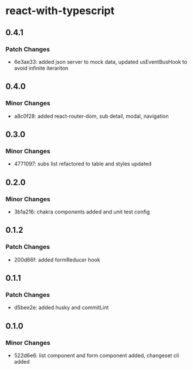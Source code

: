 # react-with-typescript

## 0.4.1

### Patch Changes

- 6e3ae33: added json server to mock data, updated usEventBusHook to avoid infinite iterariton

## 0.4.0

### Minor Changes

- a8c0f28: added react-router-dom, sub detail, modal, navigation

## 0.3.0

### Minor Changes

- 4771097: subs list refactored to table and styles updated

## 0.2.0

### Minor Changes

- 3b1a216: chakra components added and unit test config

## 0.1.2

### Patch Changes

- 200d66f: added formReducer hook

## 0.1.1

### Patch Changes

- d5bee2e: added husky and commitLint

## 0.1.0

### Minor Changes

- 522d6e6: list component and form component added, changeset cli added
